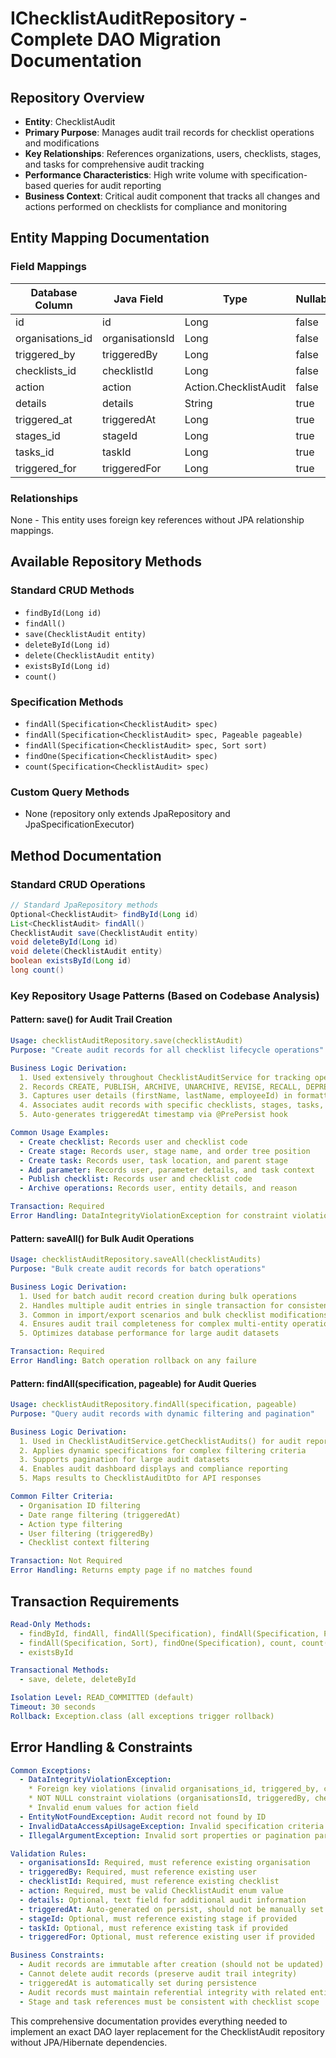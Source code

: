# IChecklistAuditRepository - Complete DAO Migration Documentation

## Repository Overview
- **Entity**: ChecklistAudit
- **Primary Purpose**: Manages audit trail records for checklist operations and modifications
- **Key Relationships**: References organizations, users, checklists, stages, and tasks for comprehensive audit tracking
- **Performance Characteristics**: High write volume with specification-based queries for audit reporting
- **Business Context**: Critical audit component that tracks all changes and actions performed on checklists for compliance and monitoring

## Entity Mapping Documentation

### Field Mappings

| Database Column | Java Field | Type | Nullable | Default |
|---|---|---|---|---|
| id | id | Long | false | auto-generated |
| organisations_id | organisationsId | Long | false | null |
| triggered_by | triggeredBy | Long | false | null |
| checklists_id | checklistId | Long | false | null |
| action | action | Action.ChecklistAudit | false | null |
| details | details | String | true | null |
| triggered_at | triggeredAt | Long | true | current_timestamp |
| stages_id | stageId | Long | true | null |
| tasks_id | taskId | Long | true | null |
| triggered_for | triggeredFor | Long | true | null |

### Relationships

None - This entity uses foreign key references without JPA relationship mappings.

## Available Repository Methods

### Standard CRUD Methods
- `findById(Long id)`
- `findAll()`
- `save(ChecklistAudit entity)`
- `deleteById(Long id)`
- `delete(ChecklistAudit entity)`
- `existsById(Long id)`
- `count()`

### Specification Methods
- `findAll(Specification<ChecklistAudit> spec)`
- `findAll(Specification<ChecklistAudit> spec, Pageable pageable)`
- `findAll(Specification<ChecklistAudit> spec, Sort sort)`
- `findOne(Specification<ChecklistAudit> spec)`
- `count(Specification<ChecklistAudit> spec)`

### Custom Query Methods
- None (repository only extends JpaRepository and JpaSpecificationExecutor)

## Method Documentation

### Standard CRUD Operations
```java
// Standard JpaRepository methods
Optional<ChecklistAudit> findById(Long id)
List<ChecklistAudit> findAll()
ChecklistAudit save(ChecklistAudit entity)
void deleteById(Long id)
void delete(ChecklistAudit entity)
boolean existsById(Long id)
long count()
```

### Key Repository Usage Patterns (Based on Codebase Analysis)

#### Pattern: save() for Audit Trail Creation
```yaml
Usage: checklistAuditRepository.save(checklistAudit)
Purpose: "Create audit records for all checklist lifecycle operations"

Business Logic Derivation:
  1. Used extensively throughout ChecklistAuditService for tracking operations
  2. Records CREATE, PUBLISH, ARCHIVE, UNARCHIVE, REVISE, RECALL, DEPRECATE, IMPORT actions
  3. Captures user details (firstName, lastName, employeeId) in formatted messages
  4. Associates audit records with specific checklists, stages, tasks, and parameters
  5. Auto-generates triggeredAt timestamp via @PrePersist hook

Common Usage Examples:
  - Create checklist: Records user and checklist code
  - Create stage: Records user, stage name, and order tree position
  - Create task: Records user, task location, and parent stage
  - Add parameter: Records user, parameter details, and task context
  - Publish checklist: Records user and checklist code
  - Archive operations: Records user, entity details, and reason

Transaction: Required
Error Handling: DataIntegrityViolationException for constraint violations
```

#### Pattern: saveAll() for Bulk Audit Operations
```yaml
Usage: checklistAuditRepository.saveAll(checklistAudits)
Purpose: "Bulk create audit records for batch operations"

Business Logic Derivation:
  1. Used for batch audit record creation during bulk operations
  2. Handles multiple audit entries in single transaction for consistency
  3. Common in import/export scenarios and bulk checklist modifications
  4. Ensures audit trail completeness for complex multi-entity operations
  5. Optimizes database performance for large audit datasets

Transaction: Required
Error Handling: Batch operation rollback on any failure
```

#### Pattern: findAll(specification, pageable) for Audit Queries
```yaml
Usage: checklistAuditRepository.findAll(specification, pageable)
Purpose: "Query audit records with dynamic filtering and pagination"

Business Logic Derivation:
  1. Used in ChecklistAuditService.getChecklistAudits() for audit reporting
  2. Applies dynamic specifications for complex filtering criteria
  3. Supports pagination for large audit datasets
  4. Enables audit dashboard displays and compliance reporting
  5. Maps results to ChecklistAuditDto for API responses

Common Filter Criteria:
  - Organisation ID filtering
  - Date range filtering (triggeredAt)
  - Action type filtering
  - User filtering (triggeredBy)
  - Checklist context filtering

Transaction: Not Required
Error Handling: Returns empty page if no matches found
```

## Transaction Requirements
```yaml
Read-Only Methods: 
  - findById, findAll, findAll(Specification), findAll(Specification, Pageable)
  - findAll(Specification, Sort), findOne(Specification), count, count(Specification)
  - existsById

Transactional Methods:
  - save, delete, deleteById

Isolation Level: READ_COMMITTED (default)
Timeout: 30 seconds
Rollback: Exception.class (all exceptions trigger rollback)
```

## Error Handling & Constraints
```yaml
Common Exceptions:
  - DataIntegrityViolationException: 
    * Foreign key violations (invalid organisations_id, triggered_by, checklists_id, stages_id, tasks_id)
    * NOT NULL constraint violations (organisationsId, triggeredBy, checklistId, action)
    * Invalid enum values for action field
  - EntityNotFoundException: Audit record not found by ID
  - InvalidDataAccessApiUsageException: Invalid specification criteria or malformed dynamic queries
  - IllegalArgumentException: Invalid sort properties or pagination parameters

Validation Rules:
  - organisationsId: Required, must reference existing organisation
  - triggeredBy: Required, must reference existing user
  - checklistId: Required, must reference existing checklist
  - action: Required, must be valid ChecklistAudit enum value
  - details: Optional, text field for additional audit information
  - triggeredAt: Auto-generated on persist, should not be manually set
  - stageId: Optional, must reference existing stage if provided
  - taskId: Optional, must reference existing task if provided
  - triggeredFor: Optional, must reference existing user if provided

Business Constraints:
  - Audit records are immutable after creation (should not be updated)
  - Cannot delete audit records (preserve audit trail integrity)
  - triggeredAt is automatically set during persistence
  - Audit records must maintain referential integrity with related entities
  - Stage and task references must be consistent with checklist scope
```

This comprehensive documentation provides everything needed to implement an exact DAO layer replacement for the ChecklistAudit repository without JPA/Hibernate dependencies.
